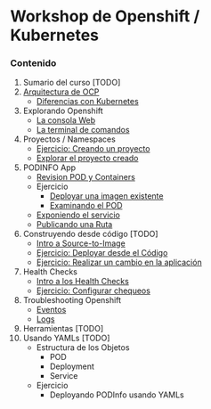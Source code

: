 # Workshop de Openshift / Kubernetes


### Contenido

1. Sumario del curso [TODO]
2. [Arquitectura de OCP](docs/arquitectura.md)
     * [Diferencias con Kubernetes](docs/openshift-vs-k8s.md)
3. Explorando Openshift
	 * [La consola Web](docs/web-ui.md)
	 * [La terminal de comandos](docs/cli-client.md)
4. Proyectos / Namespaces
	 * [Ejercicio: Creando un proyecto](docs/create-project.md)
	 * [Explorar el proyecto creado](docs/explore-project.md)
6. PODINFO App
	* [Revision POD y Containers](docs/application.md)
	* Ejercicio
		* [Deployar una imagen existente](docs/deploy-app.md)
		* [Examinando el POD](docs/exploring-pod.md)
	* [Exponiendo el servicio](docs/public-app.md)  
	* [Publicando una Ruta](docs/public-route.md)
7. Construyendo desde código [TODO]
	* [Intro a Source-to-Image](docs/build.md)
	* [Ejercicio: Deployar desde el Código](docs/run-build-app.md)
	* [Ejercicio: Realizar un cambio en la aplicación](docs/change-build-app.md)
8. Health Checks
	* [Intro a los Health Checks](docs/health-checks.md)
	* [Ejercicio: Configurar chequeos](docs/set-health-checks.md)
9. Troubleshooting Openshift
	* [Eventos](docs/ts-events.md)
	* [Logs](docs/ts-logs.md)
10. Herramientas [TODO]
11. Usando YAMLs [TODO]
    * Estructura de los Objetos
        * POD
        * Deployment
        * Service
    * Ejercicio
        * Deployando PODInfo usando YAMLs
